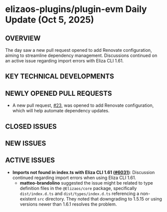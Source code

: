 # elizaos-plugins/plugin-evm Daily Update (Oct 5, 2025)
## OVERVIEW 
The day saw a new pull request opened to add Renovate configuration, aiming to streamline dependency management. Discussions continued on an active issue regarding import errors with Eliza CLI 1.61.

## KEY TECHNICAL DEVELOPMENTS

## NEWLY OPENED PULL REQUESTS
- A new pull request, [#23](https://github.com/elizaos-plugins/plugin-evm/pull/23), was opened to add Renovate configuration, which will help automate dependency updates.

## CLOSED ISSUES

## NEW ISSUES

## ACTIVE ISSUES
- **Imports not found in index.ts with Eliza CLI 1.61 ([#6031](https://github.com/elizaos-plugins/plugin-evm/issues/6031))**: Discussion continued regarding import errors when using Eliza CLI 1.61.
    - **matteo-brandolino** suggested the issue might be related to type definition files in the `@Elizaos/core` package, specifically `dist/index.d.ts` and `dist/types/index.d.ts` referencing a non-existent `src` directory. They noted that downgrading to 1.5.15 or using versions newer than 1.6.1 resolves the problem.